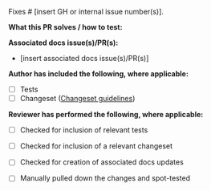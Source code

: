 Fixes # [insert GH or internal issue number(s)].

**What this PR solves / how to test:**

**Associated docs issue(s)/PR(s):**

- [insert associated docs issue(s)/PR(s)]

**Author has included the following, where applicable:**

- [ ] Tests
- [ ] Changeset ([Changeset guidelines](https://github.com/cloudflare/workers-sdk/blob/main/CONTRIBUTING.md#changesets))

**Reviewer has performed the following, where applicable:**

- [ ] Checked for inclusion of relevant tests
- [ ] Checked for inclusion of a relevant changeset
- [ ] Checked for creation of associated docs updates
- [ ] Manually pulled down the changes and spot-tested


